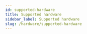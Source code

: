 ```yaml
---
id: supported-hardware
title: Supported hardware
sidebar_label: Supported hardware
slug: /hardware/supported-hardware
---
```

